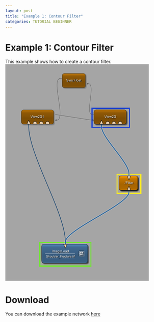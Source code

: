 ```yaml
---
layout: post
title: "Example 1: Contour Filter"
categories: TUTORIAL BEGINNER
---
```


# Example 1: Contour Filter
This example shows how to create a contour filter.
![Screenshot](./image.png)

# Download
You can download the example network [here](./contourFilter.mlab)
